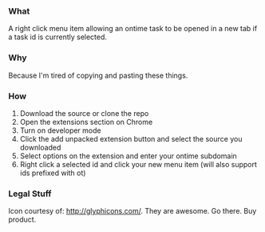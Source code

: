 ### What

A right click menu item allowing an ontime task to be opened in a new tab if a task id is currently selected.

### Why

Because I'm tired of copying and pasting these things.

### How

1. Download the source or clone the repo
2. Open the extensions section on Chrome
3. Turn on developer mode
4. Click the add unpacked extension button and select the source you downloaded 
5. Select options on the extension and enter your ontime subdomain
6. Right click a selected id and click your new menu item (will also support ids prefixed with ot)

### Legal Stuff

Icon courtesy of: http://glyphicons.com/.  They are awesome. Go there.  Buy product.

